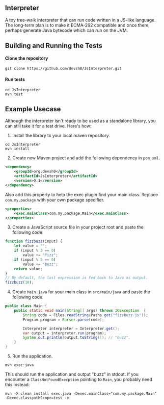 ## Interpreter
A toy tree-walk interpreter that can run code written in a JS-like language.
The long-term plan is to make it ECMA-262 compatible and once there, perhaps generate Java bytecode which can
run on the JVM.

## Building and Running the Tests

#### Clone the repository
```shell 
git clone https://github.com/devsh0/JsInterpreter.git
```

#### Run tests
```shell
cd JsInterpreter
mvn test
```

## Example Usecase
Although the interpreter isn't ready to be used as a standalone library, you can still take it for a test drive.
Here's how:

1. Install the library to your local maven repository.
```shell
cd JsInterpreter
mvn install
```

2. Create new Maven project and add the following dependency in `pom.xml`.
```xml
<dependency>
    <groupId>org.devsh0</groupId>
    <artifactId>JsInterpreter</artifactId>
    <version>0.1</version>
</dependency>
```

Also add this property to help the exec plugin find your main class. Replace `com.my.package` with your own package specifier.
```xml
<properties>
    <exec.mainClass>com.my.package.Main</exec.mainClass>
</properties>
```

3. Create a JavaScript source file in your project root and paste the following code.
```javascript
function fizzbuzz(input) {
    let value = "";
    if (input % 3 == 0)
        value += "fizz";
    if (input % 5 == 0)
        value += "buzz";
    return value;
}
// By default, the last expression is fed back to Java as output.
fizzbuzz(10);
```

4. Create `Main.java` for your main class in `src/main/java` and paste the following code.

```java
public class Main {
    public static void main(String[] args) throws IOException  {
        String code = Files.readString(Paths.get("fizzbuzz.js"));
        Program program = Parser.parse(code);

        Interpreter interpreter = Interpreter.get();
        var output = interpreter.run(program);
        System.out.println(output.toString()); // "buzz".
    }
}
```

5. Run the application.
```shell
mvn exec:java
```

This should run the application and output "buzz" in stdout. If you encounter a `ClassNotFoundExecption` pointing
to `Main`, you probably need this instead:

```shell
mvn -X clean install exec:java -Dexec.mainClass="com.my.package.Main" -Dexec.classpathScope=test -e
```
